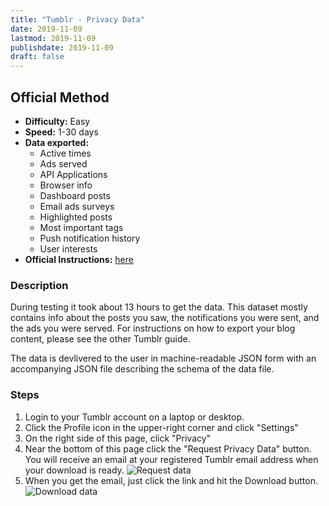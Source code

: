 ```yaml
---
title: "Tumblr - Privacy Data"
date: 2019-11-09
lastmod: 2019-11-09
publishdate: 2019-11-09
draft: false
---
```


##  Official Method

* **Difficulty:** Easy
* **Speed:** 1-30 days
* **Data exported:**
	* Active times
	* Ads served
	* API Applications
	* Browser info
	* Dashboard posts
	* Email ads surveys
	* Highlighted posts
	* Most important tags
	* Push notification history
	* User interests
* **Official Instructions:** [here](https://tumblr.zendesk.com/hc/en-us/articles/360003604974-Access-and-manage-data-associated-with-your-account)

### Description

During testing it took about 13 hours to get the data. This dataset mostly contains info about the posts you saw, the notifications you were sent, and the ads you were served. For instructions on how to export your blog content, please see the other Tumblr guide.

The data is devlivered to the user in machine-readable JSON form with an accompanying JSON file describing the schema of the data file.

### Steps

1. Login to your Tumblr account on a laptop or desktop.
1. Click the Profile icon in the upper-right corner and click "Settings"
1. On the right side of this page, click "Privacy"
1. Near the bottom of this page click the "Request Privacy Data" button. You will receive an email at your registered Tumblr email address when your download is ready.
	<img src="/images/tumblr_request.png" alt="Request data" class="bordered centered" >
1. When you get the email, just click the link and hit the Download button.
	<img src="/images/tumblr_download.png" alt="Download data" class="bordered centered">
